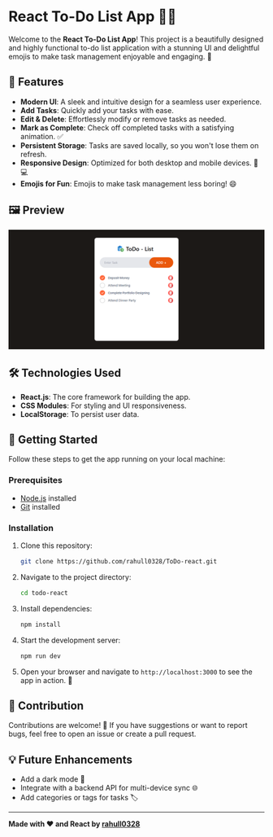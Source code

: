# React To-Do List App 📝✨

Welcome to the **React To-Do List App**! This project is a beautifully designed and highly functional to-do list application with a stunning UI and delightful emojis to make task management enjoyable and engaging. 🚀

## 🌟 Features

- **Modern UI**: A sleek and intuitive design for a seamless user experience.
- **Add Tasks**: Quickly add your tasks with ease.
- **Edit & Delete**: Effortlessly modify or remove tasks as needed.
- **Mark as Complete**: Check off completed tasks with a satisfying animation. ✅
- **Persistent Storage**: Tasks are saved locally, so you won't lose them on refresh.
- **Responsive Design**: Optimized for both desktop and mobile devices. 📱💻
- **Emojis for Fun**: Emojis to make task management less boring! 😄

## 🖼️ Preview

<img src="./src/assets/todo-list.png">

## 🛠️ Technologies Used

- **React.js**: The core framework for building the app.
- **CSS Modules**: For styling and UI responsiveness.
- **LocalStorage**: To persist user data.

## 🚀 Getting Started

Follow these steps to get the app running on your local machine:

### Prerequisites

- [Node.js](https://nodejs.org/) installed
- [Git](https://git-scm.com/) installed

### Installation

1. Clone this repository:
   ```bash
   git clone https://github.com/rahull0328/ToDo-react.git
   ```

2. Navigate to the project directory:
   ```bash
   cd todo-react
   ```

3. Install dependencies:
   ```bash
   npm install
   ```

4. Start the development server:
   ```bash
   npm run dev
   ```

5. Open your browser and navigate to `http://localhost:3000` to see the app in action. 🎉

## 🤝 Contribution

Contributions are welcome! 🎉 If you have suggestions or want to report bugs, feel free to open an issue or create a pull request.

## 💡 Future Enhancements

- Add a dark mode 🌙
- Integrate with a backend API for multi-device sync 🌐
- Add categories or tags for tasks 🏷️

---

**Made with ❤️ and React by [rahull0328](https://github.com/rahull0328)**
